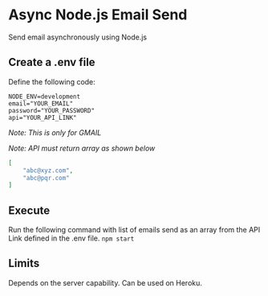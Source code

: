 #   Async Node.js Email Send
Send email asynchronously using Node.js

##  Create a .env file
Define the following code:
```dotenv
NODE_ENV=development
email="YOUR_EMAIL"
password="YOUR_PASSWORD"
api="YOUR_API_LINK"
```
*Note: This is only for GMAIL*


*Note: API must return array as shown below*
```json
[
    "abc@xyz.com",
    "abc@pqr.com"
]
```
##  Execute
Run the following command with list of emails send as an array from the API Link defined in the .env file.
`npm start`

##  Limits
Depends on the server capability. Can be used on Heroku.